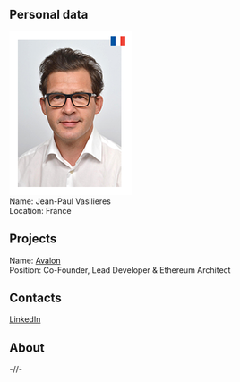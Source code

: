 ## Personal data
![ photo](photo/jean_vasilieres.png)  
Name: Jean-Paul Vasilieres  
Location: France
## Projects 
Name: [Avalon](../projects/.md)  
Position: Co-Founder, Lead Developer & Ethereum Architect 
## Contacts
[LinkedIn](https://www.linkedin.com/in/jean-paul-vasili%C3%A8res-ba3660145/)  
## About
-//-
